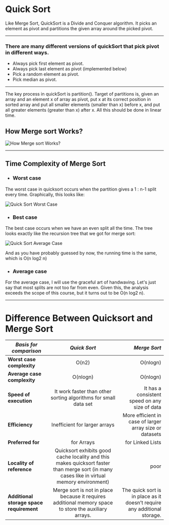 # Quick Sort

Like Merge Sort, QuickSort is a Divide and Conquer algorithm. It picks an element as pivot and partitions the given array around the picked pivot.

---

### There are many different versions of quickSort that pick pivot in different ways. 
- Always pick first element as pivot.
- Always pick last element as pivot (implemented below)
- Pick a random element as pivot.
- Pick median as pivot.

---

The key process in quickSort is partition(). Target of partitions is, given an array and an element x of array as pivot, put x at its correct position in sorted 
array and put all smaller elements (smaller than x) before x, and put all greater elements (greater than x) after x. All this should be done in linear time.

## How Merge sort Works?
![How Merge sort Works?](https://www.techiedelight.com/wp-content/uploads/Quicksort.png)

---

## Time Complexity of Merge Sort

- ### Worst case
The worst case in quicksort occurs when the partition gives a 1 : n-1 split every time. Graphically, this looks like:

![Quick Sort Worst Case](https://www.cs.dartmouth.edu/~thc/cs5-F96/quicksort_worse.gif)

- ### Best case
The best case occurs when we have an even split all the time. The tree looks exactly like the recursion tree that we got for merge sort:

![Quick Sort Average Case](https://www.cs.dartmouth.edu/~thc/cs5-F96/merge_tree.gif)

And as you have probably guessed by now, the running time is the same, which is O(n log2 n)

- ### Average case
For the average case, I will use the graceful art of handwaving. Let's just say that most splits are not too far from even. 
Given this, the analysis exceeds the scope of this course, but it turns out to be O(n log2 n).

---
# Difference Between  Quicksort and Merge Sort

 |**_Basis for comparison_**|**_Quick Sort_**| **_Merge Sort_** |
|----------|:-------------:|------:|
| **Worst case complexity**| O(n2) | O(nlogn)|
| **Average case complexity** |  O(nlogn) |  O(nlogn) |
|**Speed of execution** | It work faster than other sorting algorithms for small data set  |It has a consistent speed on any size of data |
| **Efficiency**| Inefficient for larger arrays | More efficient in case of larger array size or datasets|
| **Preferred for** | for Arrays | for Linked Lists |
| **Locality of reference** | Quicksort exhibits good cache locality and this makes quicksort faster than merge sort (in many cases like in virtual memory environment)| 	poor |
| **Additional storage space requirement** | Merge sort is not in place because it requires additional memory space to store the auxiliary arrays. | The quick sort is in place as it doesn’t require any additional storage. |






